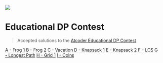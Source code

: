 ![](https://img.atcoder.jp/assets/logo.png)

# Educational DP Contest
> Accepted solutions to the [Atcoder Educational DP Contest](https://atcoder.jp/contests/dp/tasks)

[A - Frog 1](src/A%20-%20Frog%201.cpp)
[B - Frog 2](src/B%20-%20Frog%202.cpp)
[C - Vacation](src/C%20-%20Vacation.cpp)
[D - Knapsack 1](src/D%20-%20Knapsack%201.cpp)
[E - Knapsack 2](src/E%20-%20Knapsack%202.cpp)
[F - LCS](src/F%20-%20LCS.cpp)
[G - Longest Path](src/G%20-%20Longest%20Path.cpp)
[H - Grid 1](src/H%20-%20Grid%201.cpp)
[I - Coins](src/I%20-%20Coins.cpp)
